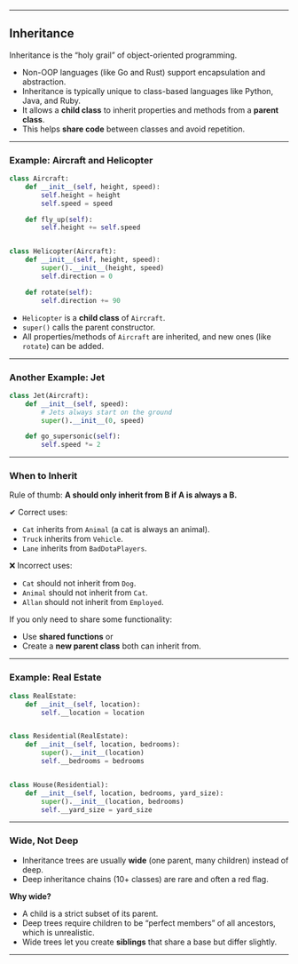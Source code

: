 
---

## Inheritance

Inheritance is the “holy grail” of object-oriented programming.

* Non-OOP languages (like Go and Rust) support encapsulation and abstraction.
* Inheritance is typically unique to class-based languages like Python, Java, and Ruby.
* It allows a **child class** to inherit properties and methods from a **parent class**.
* This helps **share code** between classes and avoid repetition.

---

### Example: Aircraft and Helicopter

```python
class Aircraft:
    def __init__(self, height, speed):
        self.height = height
        self.speed = speed

    def fly_up(self):
        self.height += self.speed


class Helicopter(Aircraft):
    def __init__(self, height, speed):
        super().__init__(height, speed)
        self.direction = 0

    def rotate(self):
        self.direction += 90
```

* `Helicopter` is a **child class** of `Aircraft`.
* `super()` calls the parent constructor.
* All properties/methods of `Aircraft` are inherited, and new ones (like `rotate`) can be added.

---

### Another Example: Jet

```python
class Jet(Aircraft):
    def __init__(self, speed):
        # Jets always start on the ground
        super().__init__(0, speed)

    def go_supersonic(self):
        self.speed *= 2
```

---

### When to Inherit

Rule of thumb: **A should only inherit from B if A is always a B.**

✔ Correct uses:

* `Cat` inherits from `Animal` (a cat is always an animal).
* `Truck` inherits from `Vehicle`.
* `Lane` inherits from `BadDotaPlayers`.

❌ Incorrect uses:

* `Cat` should not inherit from `Dog`.
* `Animal` should not inherit from `Cat`.
* `Allan` should not inherit from `Employed`.

If you only need to share some functionality:

* Use **shared functions** or
* Create a **new parent class** both can inherit from.

---

### Example: Real Estate

```python
class RealEstate:
    def __init__(self, location):
        self.__location = location


class Residential(RealEstate):
    def __init__(self, location, bedrooms):
        super().__init__(location)
        self.__bedrooms = bedrooms


class House(Residential):
    def __init__(self, location, bedrooms, yard_size):
        super().__init__(location, bedrooms)
        self.__yard_size = yard_size
```

---

### Wide, Not Deep

* Inheritance trees are usually **wide** (one parent, many children) instead of deep.
* Deep inheritance chains (10+ classes) are rare and often a red flag.

**Why wide?**

* A child is a strict subset of its parent.
* Deep trees require children to be “perfect members” of all ancestors, which is unrealistic.
* Wide trees let you create **siblings** that share a base but differ slightly.

---

